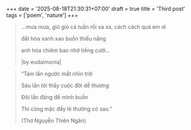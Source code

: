 +++
date = '2025-08-18T21:30:31+07:00'
draft = true
title = 'Third post'
tags = ['poem', 'nature']
+++
<div class="poem-container">
<blockquote class="poem"> 
...mưa mưa, gió gió cả tuần rồi
xa xa, cách cách quá em ơi

đất hóa xanh xao buồn thiếu nắng

anh hóa chiêm bao nhớ tiếng cười...

|by eudaimonia|

</blockquote>
</div>

<div class="poem-container">
<blockquote class="poem">
“Tám lần ngước mắt nhìn trời

Sáu lần tôi thấy cuộc đời dễ thương

Đôi lần đáng để mình buồn

Thì cũng mặc đấy lẽ thường có sao.”

(Thơ Nguyễn Thiên Ngân)
</blockquote>
</div>
